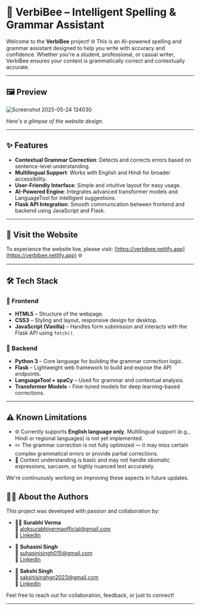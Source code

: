 # 🐝 VerbiBee – Intelligent Spelling & Grammar Assistant

Welcome to the **VerbiBee** project! 🌐 This is an AI-powered spelling and grammar assistant designed to help you write with accuracy and confidence. Whether you're a student, professional, or casual writer, VerbiBee ensures your content is grammatically correct and contextually accurate.

---

## 🖼️ Preview
![Screenshot 2025-05-24 124030](https://github.com/user-attachments/assets/01605495-c20e-4c0e-906e-85ca38d4dfe1)



*Here's a glimpse of the website design.*

---

## ✨ Features

- **Contextual Grammar Correction**: Detects and corrects errors based on sentence-level understanding.
- **Multilingual Support**: Works with English and Hindi for broader accessibility.
- **User-Friendly Interface**: Simple and intuitive layout for easy usage.
- **AI-Powered Engine**: Integrates advanced transformer models and LanguageTool for intelligent suggestions.
- **Flask API Integration**: Smooth communication between frontend and backend using JavaScript and Flask.

---

## 🔗 Visit the Website

To experience the website live, please visit: [https://verbibee.netlify.app](https://verbibee.netlify.app) 🌐

---

## 🛠️ Tech Stack

### 🔹 Frontend

- **HTML5** – Structure of the webpage.
- **CSS3** – Styling and layout, responsive design for desktop.
- **JavaScript (Vanilla)** – Handles form submission and interacts with the Flask API using `fetch()`.

### 🔹 Backend

- **Python 3** – Core language for building the grammar correction logic.
- **Flask** – Lightweight web framework to build and expose the API endpoints.
- **LanguageTool + spaCy** – Used for grammar and contextual analysis.
- **Transformer Models** – Fine-tuned models for deep learning-based corrections.

---

## ⚠️ Known Limitations

- 🌐 Currently supports **English language only**. Multilingual support (e.g., Hindi or regional languages) is not yet implemented.
- ✏️ The grammar correction is not fully optimized — it may miss certain complex grammatical errors or provide partial corrections.
- 🧠 Context understanding is basic and may not handle idiomatic expressions, sarcasm, or highly nuanced text accurately.

We're continuously working on improving these aspects in future updates.


## 🙋‍♀️ About the Authors

This project was developed with passion and collaboration by:

- 👩‍💻 **Surabhi Verma**  
  📧 aloksurabhivermaofficial@gmail.com  
  🔗 [LinkedIn](https://www.linkedin.com/in/surabhi-verma-4693012b1/)

- 🧠 **Suhasini Singh**  
  📧 suhasinisingh015@gmail.com  
  🔗 [LinkedIn](https://www.linkedin.com/in/suhasini-singh-bb49b0212/)

- 🌟 **Sakshi Singh**  
  📧 sakshisinghgn2023@gmail.com  
  🔗 [LinkedIn](https://www.linkedin.com/in/sakshi-singh-782ab6293/)

Feel free to reach out for collaboration, feedback, or just to connect!


---


